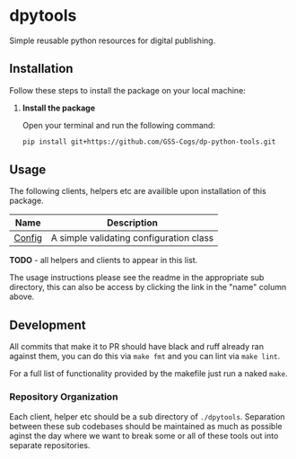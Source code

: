 # dpytools

Simple reusable python resources for digital publishing.

## Installation

Follow these steps to install the package on your local machine:

1. **Install the package**

    Open your terminal and run the following command:

    ```bash
    pip install git+https://github.com/GSS-Cogs/dp-python-tools.git
    ```


## Usage

The following clients, helpers etc are availible upon installation of this package.

| Name | Description |
| ----- | ---------------- |
| [Config](./dpytools/config/README.md) | A simple validating configuration class |
**TODO** - all helpers and clients to appear in this list.

The usage instructions please see the readme in the appropriate sub directory, this can also be access by clicking the link in the "name" column above.

## Development

All commits that make it to PR should have black and ruff already ran against them, you can do this via `make fmt` and you can lint via `make lint`.

For a full list of functionality provided by the makefile just run a naked `make`.

### Repository Organization

Each client, helper etc should be a sub directory of `./dpytools`. Separation between these sub codebases should be maintained as much as possible aginst the day where we want to break some or all of these tools out into separate repositories.